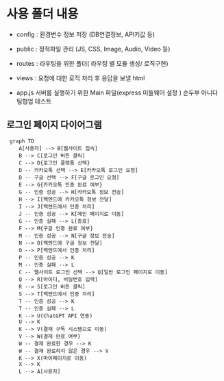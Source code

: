 # 사용 폴더 내용

- config : 환경변수 정보 저장 (DB연결정보, API키값 등)

- public : 정적파일 관리 (JS, CSS, Image, Audio, Video 등)

- routes : 라우팅을 위한 폴더( 라우팅 별 모듈 생성/ 로직구현)

- views : 요청에 대한 로직 처리 후 응답을 보낼 html

- app.js 서버를 실행하기 위한 Main 파일(express 미들웨어 설정 )
  순두부 아니다 팀협업 테스트

## 로그인 페이지 다이어그램 
```mermaid
 graph TD
    A[사용자] --> B[웹사이트 접속]
    B --> C[로그인 버튼 클릭]
    C --> D{로그인 플랫폼 선택}
    D -- 카카오톡 선택 --> E[카카오톡 로그인 요청]
    D -- 구글 선택 --> F[구글 로그인 요청]
    E --> G{카카오톡 인증 완료 여부}
    G -- 인증 성공 --> H[카카오톡 정보 전송]
    H --> I[백엔드에 카카오톡 정보 전달]
    I --> J[백엔드에서 인증 처리]
    J -- 인증 성공 --> K[메인 페이지로 이동]
    G -- 인증 실패 --> L[종료]
    F --> M{구글 인증 완료 여부}
    M -- 인증 성공 --> N[구글 정보 전송]
    N --> O[백엔드에 구글 정보 전달]
    O --> P[백엔드에서 인증 처리]
    P -- 인증 성공 --> K
    M -- 인증 실패 --> L
    C -- 웹사이트 로그인 선택 --> Q[일반 로그인 페이지로 이동]
    Q --> R[아이디, 비밀번호 입력]
    R --> S[로그인 버튼 클릭]
    S --> T[백엔드에서 인증 처리]
    T -- 인증 성공 --> K
    T -- 인증 실패 --> L
    K --> U(ChatGPT API 연동)
    U --> K
    K --> V(결재 구독 시스템으로 이동)
    V --> W{결재 완료 여부}
    W -- 결재 완료한 경우 --> K
    W -- 결재 완료하지 않은 경우 --> V
    K --> X(마이페이지로 이동)
    X --> K
    L --> A[사용자]


```
